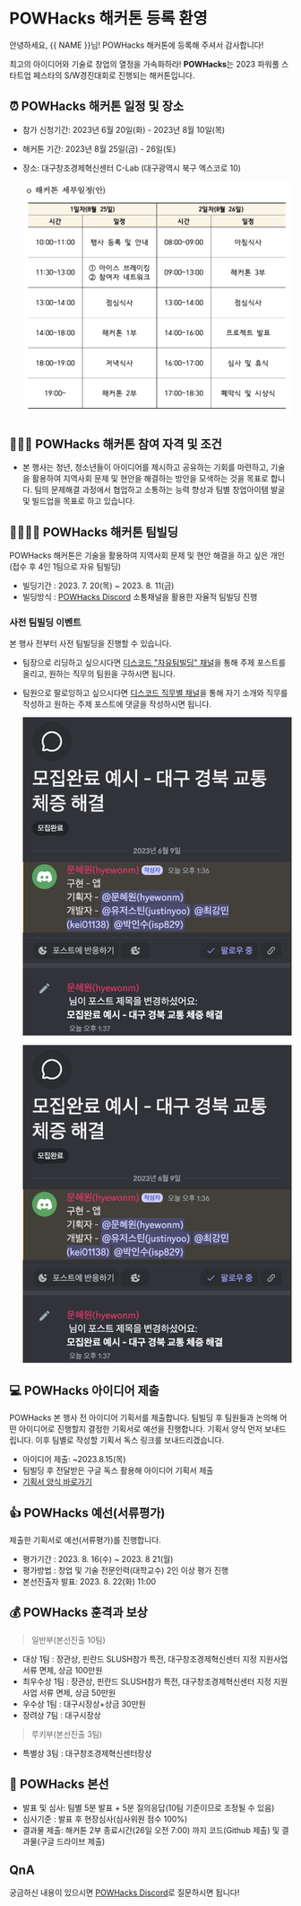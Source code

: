 # POWHacks 해커톤 등록 환영

안녕하세요, {{ NAME }}님! POWHacks 해커톤에 등록해 주셔서 감사합니다!  

최고의 아이디어와 기술로 창업의 열정을 가속화하라! **POWHacks**는 2023 파워풀 스타트업 페스타의 S/W경진대회로 진행되는 해커톤입니다.  

## ⏰ POWHacks 해커톤 일정 및 장소

- 참가 신청기간: 2023년 6월 20일(화) - 2023년 8월 10일(목)
- 해커톤 기간: 2023년 8월 25일(금) - 26일(토)
- 장소: 대구창조경제혁신센터 C-Lab (대구광역시 북구 엑스코로 10)

  ![해커톤 타임테이블](https://github.com/haedalprogramming/POWHacks2023/blob/master/img/POWHacks_timeline.jpg?raw=true)


## 🙆🏻‍♀️ POWHacks 해커톤 참여 자격 및 조건

- 본 행사는 청년, 청소년들이 아이디어를 제시하고 공유하는 기회를 마련하고, 기술을 활용하여 지역사회 문제 및 현안을 해결하는 방안을 모색하는 것을 목표로 합니다. 팀의 문제해결 과정에서 협업하고 소통하는 능력 향상과 팀별 창업아이템 발굴 및 빌드업을 목표로 하고 있습니다.

## 👨‍👩‍👧‍👦 POWHacks 해커톤 팀빌딩

POWHacks 해커톤은 기술을 활용하여 지역사회 문제 및 현안 해결을 하고 싶은 개인(접수 후 4인 1팀으로 자유 팀빌딩)  

- 빌딩기간 : 2023. 7. 20(목) ~ 2023. 8. 11(금)
- 빌딩방식 : [POWHacks Discord](https://discord.gg/sU32AxrFef) 소통채널을 활용한 자율적 팀빌딩 진행

### 사전 팀빌딩 이벤트

본 행사 전부터 사전 팀빌딩을 진행할 수 있습니다.

- 팀장으로 리딩하고 싶으시다면 [디스코드 "자유팀빌딩" 채널](https://discord.gg/sU32AxrFef)을 통해 주제 포스트를 올리고, 원하는 직무의 팀원을 구하시면 됩니다.
- 팀원으로 팔로잉하고 싶으시다면 [디스코드 직무별 채널](https://discord.gg/sU32AxrFef)을 통해 자기 소개와 직무를 작성하고 원하는 주제 포스트에 댓글을 작성하시면 됩니다.

  ![모집 중인 팀 예시](https://github.com/microsoft/hackers-ground/blob/main/assets/discord_team_recruiting_end.jpg?raw=true)

  ![모집 완료된 팀 예시](https://github.com/microsoft/hackers-ground/blob/main/assets/discord_team_recruiting_end.jpg?raw=true)

## 💻 POWHacks 아이디어 제출

POWHacks 본 행사 전 아이디어 기획서를 제출합니다. 팀빌딩 후 팀원들과 논의해 어떤 아이디어로 진행할지 결정한 기획서로 예선을 진행합니다. 기획서 양식 먼저 보내드립니다. 이후 팀별로 작성할 기획서 독스 링크를 보내드리겠습니다.

- 아이디어 제출: ~2023.8.15(목)
- 팀빌딩 후 전달받은 구글 독스 활용해 아이디어 기획서 제출
- [기획서 양식 바로가기](https://docs.google.com/document/d/1caCcJVfvZPv82pWQYkbBU0Iqtu3S9swvHECKEcyOUDw/edit?usp=sharing)

## 👍 POWHacks 예선(서류평가)

제출한 기획서로 예선(서류평가)를 진행합니다. 

- 평가기간 : 2023. 8. 16(수) ~ 2023. 8 21(월)
- 평가방법 : 창업 및 기술 전문인력(대학교수) 2인 이상 평가 진행
- 본선진출자 발표: 2023. 8. 22(화) 11:00

## 💰 POWHacks 훈격과 보상

> 일반부(본선진출 10팀)
- 대상 1팀 : 장관상, 핀란드 SLUSH참가 특전, 대구창조경제혁신센터 지정 지원사업 서류 면제, 상금 100만원
- 최우수상 1팀 : 장관상, 핀란드 SLUSH참가 특전, 대구창조경제혁신센터 지정 지원사업 서류 면제, 상금 50만원
- 우수상 1팀 : 대구시장상+상금 30만원
- 장려상 7팀 : 대구시장상

> 루키부(본선진출 3팀)
- 특별상 3팀 : 대구창조경제혁신센터장상

## 🏅 POWHacks 본선

- 발표 및 심사: 팀별 5분 발표 + 5분 질의응답(10팀 기준이므로 조정될 수 있음)
- 심사기준 : 발표 후 현장심사(심사위원 점수 100%)
- 결과물 제출: 해커톤 2부 종료시간(26일 오전 7:00) 까지 코드(Github 제출) 및 결과물(구글 드라이브 제출)

## QnA

궁금하신 내용이 있으시면 [POWHacks Discord](https://discord.gg/sU32AxrFef)로 질문하시면 됩니다!